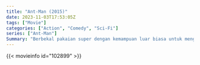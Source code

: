 ```yaml
---
title: "Ant-Man (2015)"
date: 2023-11-03T17:53:05Z
tags: ["Movie"]
categories: ["Action", "Comedy", "Sci-Fi"]
series: ["Ant-Man"]
Summary: "Berbekal pakaian super dengan kemampuan luar biasa untuk mengecil namun bertambah kuat, pencuri kucing Scott Lang harus merangkul pahlawan batinnya dan membantu mentornya, Dr. Hank Pym, melaksanakan rencana yang akan menyelamatkan dunia."
---
```


<mux-player stream-type="on-demand"
src="https://kp3d-my.sharepoint.com/personal/ryoo_kp3d_onmicrosoft_com/_layouts/15/download.aspx?share=EWX_n-gGdfBPnMnFbzvqZTcB-6KwAo0R8XZYT6BP8tO_zQ" prefer-playback="mse" controls>

</mux-player>


{{< movieinfo id="102899" >}}

<script src="https://cdn.jsdelivr.net/npm/@mux/mux-player"></script>

 <script type="application/ld+json ">
{
"@context": "https://schema.org/",
"@type": "VideoObject",
"name": "Ant-Man",
"contentUrl": "https://stream.mux.com/j6xDvyoGPVteWgUG00HikUnV35mnz6T4HsV200AU00wgI8.m3u8",
"thumbnailUrl": "https://www.themoviedb.org/t/p/original/bHf1YnBdawLw8dpNzYgKMaqjcBv.jpg?width=314&fit_mode=preserve&time=25",
"uploadDate": "2023-11-03T17:53:05Z",
}

</script>
